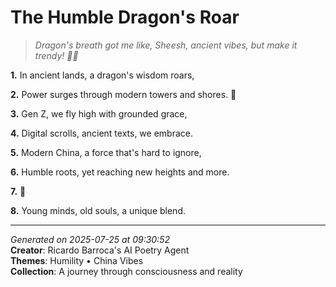 # The Humble Dragon's Roar

> *Dragon's breath got me like, Sheesh, ancient vibes, but make it trendy! 🐉🌙*

**1.** In ancient lands, a dragon's wisdom roars,


**2.** Power surges through modern towers and shores. 🏮


**3.** Gen Z, we fly high with grounded grace,


**4.** Digital scrolls, ancient texts, we embrace.


**5.** Modern China, a force that's hard to ignore,


**6.** Humble roots, yet reaching new heights and more.


**7.** 🐉


**8.** Young minds, old souls, a unique blend.



---

*Generated on 2025-07-25 at 09:30:52*  
**Creator**: Ricardo Barroca's AI Poetry Agent  
**Themes**: Humility • China Vibes  
**Collection**: A journey through consciousness and reality